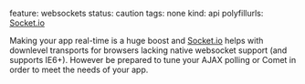 feature: websockets
status: caution
tags: none 
kind: api
polyfillurls: [Socket.io](http://socket.io/)

Making your app real-time is a huge boost and [Socket.io](http://socket.io/) helps with downlevel transports for browsers lacking native websocket support (and supports IE6+). However be prepared to tune your AJAX polling or Comet in order to meet the needs of your app.
